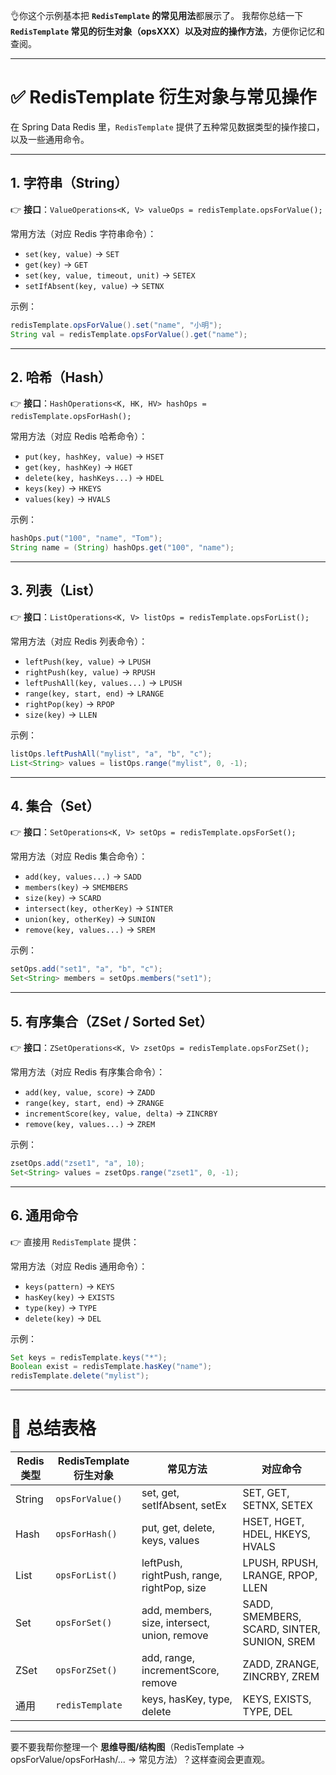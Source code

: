 👌你这个示例基本把 **`RedisTemplate` 的常见用法**都展示了。
我帮你总结一下 **`RedisTemplate` 常见的衍生对象（opsXXX）以及对应的操作方法**，方便你记忆和查阅。

---

# ✅ RedisTemplate 衍生对象与常见操作

在 Spring Data Redis 里，`RedisTemplate` 提供了五种常见数据类型的操作接口，以及一些通用命令。

---

## 1. **字符串（String）**

👉 **接口**：`ValueOperations<K, V> valueOps = redisTemplate.opsForValue();`

常用方法（对应 Redis 字符串命令）：

* `set(key, value)` → `SET`
* `get(key)` → `GET`
* `set(key, value, timeout, unit)` → `SETEX`
* `setIfAbsent(key, value)` → `SETNX`

示例：

```java
redisTemplate.opsForValue().set("name", "小明");
String val = redisTemplate.opsForValue().get("name");
```

---

## 2. **哈希（Hash）**

👉 **接口**：`HashOperations<K, HK, HV> hashOps = redisTemplate.opsForHash();`

常用方法（对应 Redis 哈希命令）：

* `put(key, hashKey, value)` → `HSET`
* `get(key, hashKey)` → `HGET`
* `delete(key, hashKeys...)` → `HDEL`
* `keys(key)` → `HKEYS`
* `values(key)` → `HVALS`

示例：

```java
hashOps.put("100", "name", "Tom");
String name = (String) hashOps.get("100", "name");
```

---

## 3. **列表（List）**

👉 **接口**：`ListOperations<K, V> listOps = redisTemplate.opsForList();`

常用方法（对应 Redis 列表命令）：

* `leftPush(key, value)` → `LPUSH`
* `rightPush(key, value)` → `RPUSH`
* `leftPushAll(key, values...)` → `LPUSH`
* `range(key, start, end)` → `LRANGE`
* `rightPop(key)` → `RPOP`
* `size(key)` → `LLEN`

示例：

```java
listOps.leftPushAll("mylist", "a", "b", "c");
List<String> values = listOps.range("mylist", 0, -1);
```

---

## 4. **集合（Set）**

👉 **接口**：`SetOperations<K, V> setOps = redisTemplate.opsForSet();`

常用方法（对应 Redis 集合命令）：

* `add(key, values...)` → `SADD`
* `members(key)` → `SMEMBERS`
* `size(key)` → `SCARD`
* `intersect(key, otherKey)` → `SINTER`
* `union(key, otherKey)` → `SUNION`
* `remove(key, values...)` → `SREM`

示例：

```java
setOps.add("set1", "a", "b", "c");
Set<String> members = setOps.members("set1");
```

---

## 5. **有序集合（ZSet / Sorted Set）**

👉 **接口**：`ZSetOperations<K, V> zsetOps = redisTemplate.opsForZSet();`

常用方法（对应 Redis 有序集合命令）：

* `add(key, value, score)` → `ZADD`
* `range(key, start, end)` → `ZRANGE`
* `incrementScore(key, value, delta)` → `ZINCRBY`
* `remove(key, values...)` → `ZREM`

示例：

```java
zsetOps.add("zset1", "a", 10);
Set<String> values = zsetOps.range("zset1", 0, -1);
```

---

## 6. **通用命令**

👉 直接用 `RedisTemplate` 提供：

常用方法（对应 Redis 通用命令）：

* `keys(pattern)` → `KEYS`
* `hasKey(key)` → `EXISTS`
* `type(key)` → `TYPE`
* `delete(key)` → `DEL`

示例：

```java
Set keys = redisTemplate.keys("*");
Boolean exist = redisTemplate.hasKey("name");
redisTemplate.delete("mylist");
```

---

# 📌 总结表格

| Redis 类型 | RedisTemplate 衍生对象 | 常见方法                                         | 对应命令                                        |
| -------- | ------------------ | -------------------------------------------- | ------------------------------------------- |
| String   | `opsForValue()`    | set, get, setIfAbsent, setEx                 | SET, GET, SETNX, SETEX                      |
| Hash     | `opsForHash()`     | put, get, delete, keys, values               | HSET, HGET, HDEL, HKEYS, HVALS              |
| List     | `opsForList()`     | leftPush, rightPush, range, rightPop, size   | LPUSH, RPUSH, LRANGE, RPOP, LLEN            |
| Set      | `opsForSet()`      | add, members, size, intersect, union, remove | SADD, SMEMBERS, SCARD, SINTER, SUNION, SREM |
| ZSet     | `opsForZSet()`     | add, range, incrementScore, remove           | ZADD, ZRANGE, ZINCRBY, ZREM                 |
| 通用       | `redisTemplate`    | keys, hasKey, type, delete                   | KEYS, EXISTS, TYPE, DEL                     |

---

要不要我帮你整理一个 **思维导图/结构图**（RedisTemplate → opsForValue/opsForHash/... → 常见方法）？这样查阅会更直观。
